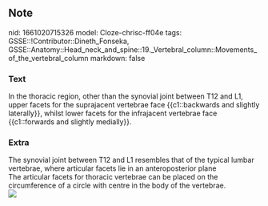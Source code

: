 ## Note
nid: 1661020715326
model: Cloze-chrisc-ff04e
tags: GSSE::!Contributor::Dineth_Fonseka, GSSE::Anatomy::Head_neck_and_spine::19._Vertebral_column::Movements_of_the_vertebral_column
markdown: false

### Text
<div>
  In the thoracic region, other than the synovial joint between T12
  and L1, upper facets for the suprajacent vertebrae face
  {{c1::backwards and slightly laterally}}, whilst lower facets for
  the infrajacent vertebrae face {{c1::forwards and slightly
  medially}}.
</div>

### Extra
<div>
  The synovial joint between T12 and L1 resembles that of the
  typical lumbar vertebrae, where articular facets lie in an
  anteroposterior plane
</div>
<div>
  The articular facets for thoracic vertebrae can be placed on the
  circumference of a circle with centre in the body of the
  vertebrae.
</div>
<div><img src=
"paste-77c008229ab2d6b5842863c0d3844fe120c9fdef.jpg"></div>
